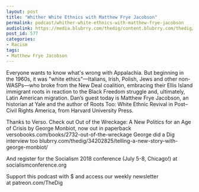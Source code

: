 ```yaml
---
layout: post
title: "Whither White Ethnics with Matthew Frye Jacobson"
permalink: podcast/whither-white-ethnics-with-matthew-frye-jacobson
audiolink: https://media.blubrry.com/thedig/content.blubrry.com/thedig/The_Dig_-_EP_123_-_Jacobson.mp3
post_id: 577
categories: 
- Racism
tags: 
- Matthew Frye Jacobson
---
```


Everyone wants to know what's wrong with Appalachia. But beginning in the 1960s, it was "white ethics"—Italians, Irish, Polish, Jews and other non-WASPs—who broke from the New Deal coalition, embracing their Ellis Island immigrant roots in reaction to the Black Freedom struggle and, ultimately, Latin American migration. Dan’s guest today is Matthew Frye Jacobson, an historian at Yale and the author of Roots Too: White Ethnic Revival in Post–Civil Rights America, from Harvard University Press.

Thanks to Verso. Check out Out of the Wreckage: A New Politics for an Age of Crisis by George Monbiot, now out in paperback versobooks.com/books/2732-out-of-the-wreckage George did a Dig interview too blubrry.com/thedig/34202825/telling-a-new-story-with-george-monbiot/

And register for the Socialism 2018 conference (July 5-8, Chicago!) at socialismconference.org

Support this podcast with $ and access our weekly newsletter at patreon.com/TheDig